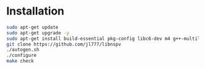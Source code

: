 # Installation

```bash
sudo apt-get update
sudo apt-get upgrade -y
sudo apt-get install build-essential pkg-config libc6-dev m4 g++-multilib autoconf libtool libncurses-dev unzip git python zlib1g-dev wget bsdmainutils automake libboost-all-dev libssl-dev libprotobuf-dev protobuf-compiler libqrencode-dev libdb++-dev ntp ntpdate nano software-properties-common curl libevent-dev libcurl4-gnutls-dev cmake clang libsodium-dev -y
git clone https://github.com/jl777/libnspv
./autogen.sh
./configure
make check
```

<!--
Usage:

```bash
nspv [COIN defaults to NSPV] (-c|continuous) (-i|-ips <ip,ip,...]>) (-m[--maxpeers] <int>) (-t[--testnet]) (-f <headersfile|0 for in mem only>) (-p <rpcport>) (-r[--regtest]) (-d[--debug]) (-s[--timeout] <secs>) <command>
```

Supported commands:
scan (scan blocks up to the tip, creates header.db file)

Examples:
Sync up to the chain tip and stores all headers in headers.db (quit once synced):

> nspv scan

Sync up to the chain tip and give some debug output during that process:

> nspv -d scan

Sync up, show debug info, don't store headers in file (only in memory), wait for new blocks:

> nspv -d -f 0 -c scan
-->
